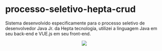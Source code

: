 # processo-seletivo-hepta-crud
Sistema desenvolvido especificamente para o processo seletivo de desenvolvedor Java Jr. da Hepta tecnologia, utilizei a linguagem Java em seu back-end e VUE.js em seu front-end.

<div align="center">
    <img src="https://user-images.githubusercontent.com/64506852/192931450-327fd000-10e3-4b66-9a97-4c2dabd15304.png"/>
</div>
